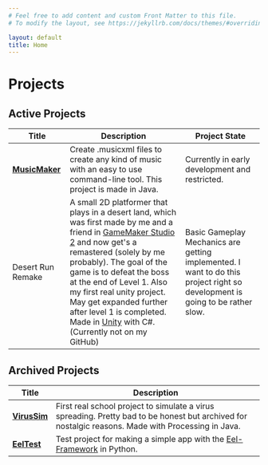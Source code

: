 ```yaml
---
# Feel free to add content and custom Front Matter to this file.
# To modify the layout, see https://jekyllrb.com/docs/themes/#overriding-theme-defaults

layout: default
title: Home
---
```


# Projects

## Active Projects

|  Title  |  Description  |  Project State  |
| ------- | ------------- | --------------- |
| **[MusicMaker](https://github.com/Akjo03/MusicMaker)**  | Create .musicxml files to create any kind of music with an easy to use command-line tool. This project is made in Java. | Currently in early development and restricted. |
| Desert Run Remake | A small 2D platformer that plays in a desert land, which was first made by me and a friend in [GameMaker Studio 2](https://www.yoyogames.com/gamemaker) and now get's a remastered (solely by me probably). The goal of the game is to defeat the boss at the end of Level 1. Also my first real unity project. May get expanded further after level 1 is completed. Made in [Unity](https://unity.com/de) with C#. (Currently not on my GitHub) | Basic Gameplay Mechanics are getting implemented. I want to do this project right so development is going to be rather slow. |

## Archived Projects

|  Title  |  Description  |
| ------- | ------------- |
| **[VirusSim](https://github.com/Akjo03/VirusSim)** | First real school project to simulate a virus spreading. Pretty bad to be honest but archived for nostalgic reasons. Made with Processing in Java. |
| **[EelTest](https://github.com/Akjo03/EelTest)** | Test project for making a simple app with the [Eel-Framework](https://github.com/ChrisKnott/Eel) in Python. |
